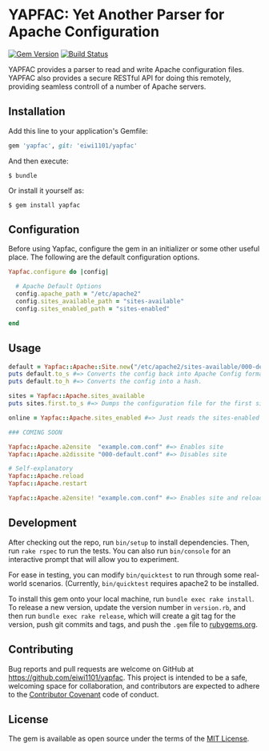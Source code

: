 # YAPFAC: Yet Another Parser for Apache Configuration

[![Gem Version](https://badge.fury.io/rb/yapfac.svg)](https://badge.fury.io/rb/yapfac)
[![Build Status](https://travis-ci.org/eiwi1101/yapfac.svg)](https://travis-ci.org/eiwi1101/yapfac)

YAPFAC provides a parser to read and write Apache configuration files. YAPFAC also provides a secure RESTful API for doing this remotely, providing seamless controll of a number of Apache servers.

## Installation

Add this line to your application's Gemfile:

```ruby
gem 'yapfac', git: 'eiwi1101/yapfac'
```

And then execute:

    $ bundle

Or install it yourself as:

    $ gem install yapfac

## Configuration

Before using Yapfac, configure the gem in an initializer or some other useful place. The following are the default configuration options.

```ruby
Yapfac.configure do |config|

  # Apache Default Options
  config.apache_path = "/etc/apache2"
  config.sites_available_path = "sites-available"
  config.sites_enabled_path = "sites-enabled"

end
```

## Usage

```ruby
default = Yapfac::Apache::Site.new("/etc/apache2/sites-available/000-default.conf")
puts default.to_s #=> Converts the config back into Apache Config format.
puts default.to_h #=> Converts the config into a hash.

sites = Yapfac::Apache.sites_available
puts sites.first.to_s #=> Dumps the configuration file for the first site in sites-available

online = Yapfac::Apache.sites_enabled #=> Just reads the sites-enabled dir.

### COMING SOON

Yapfac::Apache.a2ensite  "example.com.conf" #=> Enables site
Yapfac::Apache.a2dissite "000-default.conf" #=> Disables site

# Self-explanatory
Yapfac::Apache.reload
Yapfac::Apache.restart

Yapfac::Apache.a2ensite! "example.com.conf" #=> Enables site and reloads Apache. Same for ::a2dissite.
```

## Development

After checking out the repo, run `bin/setup` to install dependencies. Then, run `rake rspec` to run the tests. You can also run `bin/console` for an interactive prompt that will allow you to experiment.

For ease in testing, you can modify `bin/quicktest` to run through some real-world scenarios. (Currently, `bin/quicktest` requires apache2 to be installed.

To install this gem onto your local machine, run `bundle exec rake install`. To release a new version, update the version number in `version.rb`, and then run `bundle exec rake release`, which will create a git tag for the version, push git commits and tags, and push the `.gem` file to [rubygems.org](https://rubygems.org).

## Contributing

Bug reports and pull requests are welcome on GitHub at https://github.com/eiwi1101/yapfac. This project is intended to be a safe, welcoming space for collaboration, and contributors are expected to adhere to the [Contributor Covenant](contributor-covenant.org) code of conduct.


## License

The gem is available as open source under the terms of the [MIT License](http://opensource.org/licenses/MIT).

